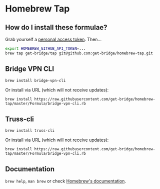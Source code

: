 # Homebrew Tap

## How do I install these formulae?

Grab yourself a [personal access token](https://github.com/settings/tokens/new?scopes=repo&description=Homebrew%20for%20Bridge%20Tools). Then...

```bash
export HOMEBREW_GITHUB_API_TOKEN=...
brew tap get-bridge/tap git@github.com:get-bridge/homebrew-tap.git
```

## Bridge VPN CLI

```bash
brew install bridge-vpn-cli
```

Or install via URL (which will not receive updates):

```
brew install https://raw.githubusercontent.com/get-bridge/homebrew-tap/master/Formula/bridge-vpn-cli.rb
```

## Truss-cli

```
brew install truss-cli
```

Or install via URL (which will not receive updates):

```
brew install https://raw.githubusercontent.com/get-bridge/homebrew-tap/master/Formula/bridge-vpn-cli.rb
```

## Documentation
`brew help`, `man brew` or check [Homebrew's documentation](https://docs.brew.sh).
